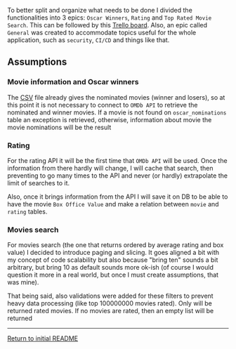 To better split and organize what needs to be done I divided the functionalities into 3 epics: `Oscar Winners`, `Rating` and `Top Rated Movie Search`. This can be followed by this [Trello board](https://trello.com/b/CP3SrUvF/backbase-challenge). Also, an epic called `General` was created to accommodate topics useful for the whole application, such as `security`, `CI/CD` and things like that.

## Assumptions

### Movie information and Oscar winners

The [CSV](src/main/resources/data/academy_awards.csv) file already gives the nominated movies (winner and losers), 
so at this point it is not necessary to connect to `OMDb API` to retrieve the nominated and winner movies. If a movie is
not found on `oscar_nominations` table an exception is retrieved, otherwise, information about movie the movie nominations
will be the result

### Rating

For the rating API it will be the first time that `OMDb API` will be used. Once the information from there hardly will change,
I will cache that search, then preventing to go many times to the API and never (or hardly) extrapolate the limit of searches
to it.

Also, once it brings information from the API I will save it on DB to be able to have the movie `Box Office Value` and make a relation
between `movie` and `rating` tables.

### Movies search

For movies search (the one that returns ordered by average rating and box value) I decided to introduce paging and slicing.
It goes aligned a bit with my concept of code scalability but also because "bring ten" sounds a bit arbitrary, but bring 10 as default
sounds more ok-ish (of course I would question it more in a real world, but once I must create assumptions, that was mine).

That being said, also validations were added for these filters to prevent heavy data processing (like top 100000000 movies rated). 
Only will be returned rated movies. If no movies are rated, then an empty list will be returned

---

[Return to initial README](README.md)